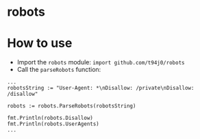 # robots

# How to use
* Import the `robots` module: `import github.com/t94j0/robots`
* Call the `parseRobots` function: 

```
...
robotsString := "User-Agent: *\nDisallow: /private\nDisallow: /disallow"

robots := robots.ParseRobots(robotsString)

fmt.Println(robots.Disallow)
fmt.Println(robots.UserAgents)
...
```
